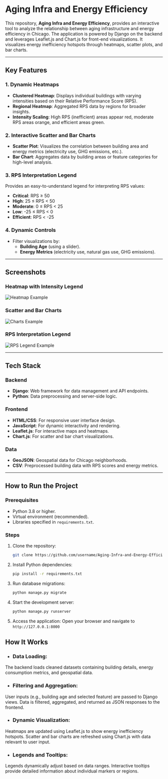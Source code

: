 # Aging Infra and Energy Efficiency

This repository, **Aging Infra and Energy Efficiency**, provides an interactive tool to analyze the relationship between aging infrastructure and energy efficiency in Chicago. The application is powered by Django on the backend and leverages Leaflet.js and Chart.js for front-end visualizations. It visualizes energy inefficiency hotspots through heatmaps, scatter plots, and bar charts.

---

## Key Features

### 1. Dynamic Heatmaps
- **Clustered Heatmap**: Displays individual buildings with varying intensities based on their Relative Performance Score (RPS).
- **Regional Heatmap**: Aggregated RPS data by regions for broader insights.
- **Intensity Scaling**: High RPS (inefficient) areas appear red, moderate RPS areas orange, and efficient areas green.

### 2. Interactive Scatter and Bar Charts
- **Scatter Plot**: Visualizes the correlation between building area and energy metrics (electricity use, GHG emissions, etc.).
- **Bar Chart**: Aggregates data by building areas or feature categories for high-level analysis.

### 3. RPS Interpretation Legend
Provides an easy-to-understand legend for interpreting RPS values:
- **Critical**: RPS ≥ 50
- **High**: 25 ≤ RPS < 50
- **Moderate**: 0 ≤ RPS < 25
- **Low**: -25 ≤ RPS < 0
- **Efficient**: RPS < -25

### 4. Dynamic Controls
- Filter visualizations by:
  - **Building Age** (using a slider).
  - **Energy Metrics** (electricity use, natural gas use, GHG emissions).

---

## Screenshots

### Heatmap with Intensity Legend
![Heatmap Example](path/to/heatmap.png)

### Scatter and Bar Charts
![Charts Example](path/to/charts.png)

### RPS Interpretation Legend
![RPS Legend Example](path/to/legend.png)

---

## Tech Stack

### Backend
- **Django**: Web framework for data management and API endpoints.
- **Python**: Data preprocessing and server-side logic.

### Frontend
- **HTML/CSS**: For responsive user interface design.
- **JavaScript**: For dynamic interactivity and rendering.
- **Leaflet.js**: For interactive maps and heatmaps.
- **Chart.js**: For scatter and bar chart visualizations.

### Data
- **GeoJSON**: Geospatial data for Chicago neighborhoods.
- **CSV**: Preprocessed building data with RPS scores and energy metrics.

---

## How to Run the Project

### Prerequisites
- Python 3.8 or higher.
- Virtual environment (recommended).
- Libraries specified in `requirements.txt`.

### Steps
1. Clone the repository:
   ```bash
   git clone https://github.com/username/Aging-Infra-and-Energy-Efficiency.git

2. Install Python dependencies:
   ```bash
   pip install -r requirements.txt

3. Run database migrations:
   ```bash
   python manage.py migrate

4. Start the development server:
   ```bash
   python manage.py runserver

5. Access the application: Open your browser and navigate to `http://127.0.0.1:8000`

## How It Works

- ### Data Loading: 
The backend loads cleaned datasets containing building details, energy consumption metrics, and geospatial data.

- ### Filtering and Aggregation:
User inputs (e.g., building age and selected feature) are passed to Django views.
Data is filtered, aggregated, and returned as JSON responses to the frontend.

- ### Dynamic Visualization:
Heatmaps are updated using Leaflet.js to show energy inefficiency hotspots.
Scatter and bar charts are refreshed using Chart.js with data relevant to user input.

- ### Legends and Tooltips:
Legends dynamically adjust based on data ranges.
Interactive tooltips provide detailed information about individual markers or regions.

